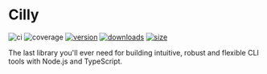 # Cilly
![ci](https://github.com/cilly-cli/cilly/workflows/ci/badge.svg)
![coverage](https://img.shields.io/endpoint?url=https://gist.githubusercontent.com/Minibrams/1708995a4933a08f4838df0243926653/raw/cilly__main.json)
[![version](http://img.shields.io/npm/v/cilly.svg?style=flat)](https://www.npmjs.org/package/cilly)
[![downloads](https://img.shields.io/npm/dm/cilly.svg?style=flat)](https://npmcharts.com/compare/cilly?minimal=true)
[![size](https://packagephobia.now.sh/badge?p=cilly)](https://packagephobia.now.sh/result?p=cilly)

The last library you'll ever need for building intuitive, robust and flexible CLI tools with Node.js and TypeScript.

